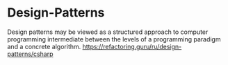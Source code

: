 # Design-Patterns
Design patterns may be viewed as a structured approach to computer programming intermediate between the levels of a programming paradigm and a concrete algorithm. https://refactoring.guru/ru/design-patterns/csharp
